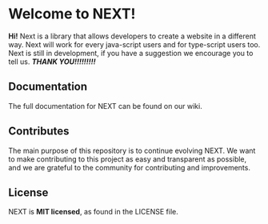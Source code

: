 
# Welcome to NEXT!

**Hi!** Next is a library that allows developers to create a website in a different way. Next will work for every java-script users and for type-script users too. Next is still in development, if you have a suggestion we encourage you to tell us. 
***THANK YOU!!!!!!!!!***

## Documentation
The full documentation for NEXT can be found on our wiki.

## Contributes
The main purpose of this repository is to continue evolving NEXT. We want to make contributing to this project as easy and transparent as possible, and we are grateful to the community for contributing and improvements.

## License
NEXT is **MIT licensed**, as found in the LICENSE file.
